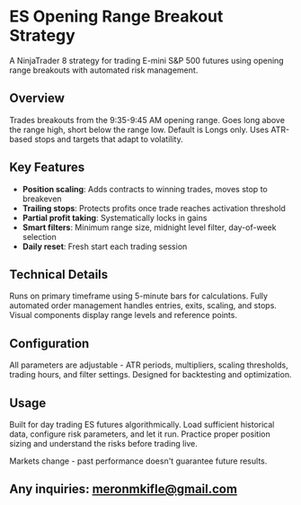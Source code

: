 # ES Opening Range Breakout Strategy

A NinjaTrader 8 strategy for trading E-mini S&P 500 futures using opening range breakouts with automated risk management.

## Overview

Trades breakouts from the 9:35-9:45 AM opening range. Goes long above the range high, short below the range low. Default is Longs only. Uses ATR-based stops and targets that adapt to volatility.

## Key Features

- **Position scaling**: Adds contracts to winning trades, moves stop to breakeven
- **Trailing stops**: Protects profits once trade reaches activation threshold  
- **Partial profit taking**: Systematically locks in gains
- **Smart filters**: Minimum range size, midnight level filter, day-of-week selection
- **Daily reset**: Fresh start each trading session

## Technical Details

Runs on primary timeframe using 5-minute bars for calculations. Fully automated order management handles entries, exits, scaling, and stops. Visual components display range levels and reference points.

## Configuration

All parameters are adjustable - ATR periods, multipliers, scaling thresholds, trading hours, and filter settings. Designed for backtesting and optimization.

## Usage

Built for day trading ES futures algorithmically. Load sufficient historical data, configure risk parameters, and let it run. Practice proper position sizing and understand the risks before trading live.

Markets change - past performance doesn't guarantee future results.

## Any inquiries:  meronmkifle@gmail.com
